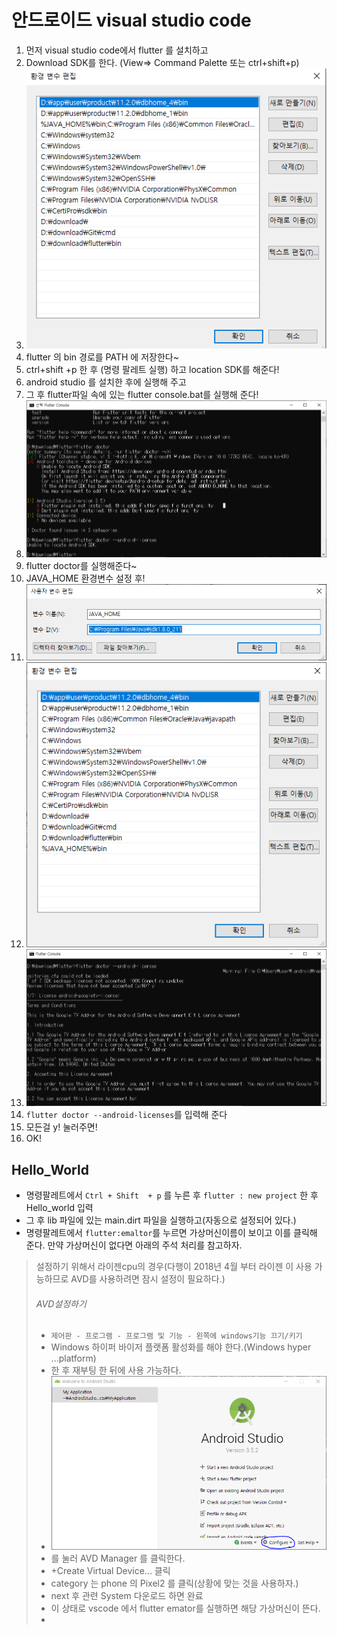 #   안드로이드 visual studio code

1.  먼저  visual studio code에서 flutter 를 설치하고
2. Download SDK를 한다. (View=> Command Palette 또는 ctrl+shift+p)
3. ![image-20191130215913089](%EC%95%88%EB%93%9C.assets/image-20191130215913089.png)
4.  flutter 의  bin 경로를  PATH 에 저장한다~
5. ctrl+shift +p 한 후 (명령 팔레트 실행)  하고 location SDK를 해준다!
6. android studio 를 설치한 후에 실행해 주고
7. 그 후 flutter파일 속에 있는  flutter console.bat를 실행해 준다!
8. ![image-20191130221830784](%EC%95%88%EB%93%9C.assets/image-20191130221830784.png)
9.  flutter doctor를 실행해준다~
10. JAVA_HOME  환경변수 설정 후!
11. ![image-20191130224314565](%EC%95%88%EB%93%9C.assets/image-20191130224314565.png)
12. ![image-20191130224327145](%EC%95%88%EB%93%9C.assets/image-20191130224327145.png)
13. ![image-20191130224403337](%EC%95%88%EB%93%9C.assets/image-20191130224403337.png)
14. `flutter doctor --android-licenses`를 입력해 준다
15. 모든걸 y! 눌러주면!
16. OK!



##  Hello_World

- 명령팔레트에서 `Ctrl + Shift  + p` 를 누른 후 `flutter : new project` 한 후 Hello_world 입력
- 그 후 lib  파일에 있는 main.dirt 파일을 실행하고(자동으로 설정되어 있다.)
- 명령팔레트에서 `flutter:emaltor`를 누르면 가상머신이름이 보이고 이를 클릭해 준다. 만약 가상머신이 없다면 아래의 주석 처리를 참고하자.



> 설정하기 위해서 라이젠cpu의 경우(다행이 2018년 4월 부터 라이젠 이 사용 가능하므로 AVD를 사용하려면 잠시 설정이 필요하다.)
>
> ###### AVD설정하기
>
> - `제어판 - 프로그램 - 프로그램 및 기능 - 왼쪽에 windows기능 끄기/키기`
> - Windows 하이퍼 바이저 플랫폼 활성화를 해야 한다.(Windows hyper ...platform)
> - 한 후 재부팅 한 뒤에 사용 가능하다.
> - ![image-20191214182202199](%EC%95%88%EB%93%9C.assets/image-20191214182202199.png)
> - 를 눌러 AVD Manager 를 클릭한다.
> - +Create Virtual Device... 클릭
> - category 는 phone 의 Pixel2 를 클릭(상황에 맞는 것을 사용하자.)
> - next 후 관련 System 다운로드 하면 완료
> - 이 상태로    vscode 에서 flutter emator를 실행하면 해당 가상머신이 뜬다.
> - 
>
> 